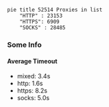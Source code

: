 
```mermaid
pie title 52514 Proxies in list
    "HTTP" : 23153
    "HTTPS": 6909
    "SOCKS" : 28485
```

### Some Info
#### Average Timeout

- mixed: 3.4s
- http: 1.6s
- https: 8.2s
- socks: 5.0s